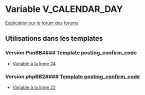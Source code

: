 # Variable V_CALENDAR_DAY
[Explication sur le forum des forums](http://forum.forumactif.com/t294113-listing-des-variables#V_CALENDAR_DAY)
## Utilisations dans les templates
### Version PunBB#### [Template posting_confirm_code](punbb/posting_confirm_code.md)
* [Variable à la ligne 24](../punbb/posting_confirm_code.tpl#L24)
### Version phpBB2#### [Template posting_confirm_code](subsilver/posting_confirm_code.md)
* [Variable à la ligne 22](../subsilver/posting_confirm_code.tpl#L22)